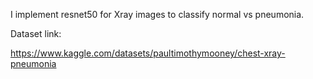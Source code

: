 I implement resnet50 for Xray images to classify normal vs pneumonia.

Dataset link:

  https://www.kaggle.com/datasets/paultimothymooney/chest-xray-pneumonia
